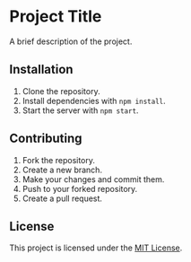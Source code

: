 # Project Title

A brief description of the project.

## Installation

1. Clone the repository.
2. Install dependencies with `npm install`.
3. Start the server with `npm start`.

## Contributing

1. Fork the repository.
2. Create a new branch.
3. Make your changes and commit them.
4. Push to your forked repository.
5. Create a pull request.

## License

This project is licensed under the [MIT License](https://opensource.org/licenses/MIT).
